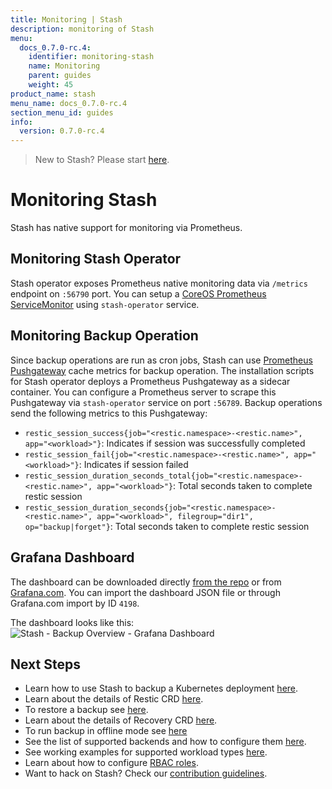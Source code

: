 ```yaml
---
title: Monitoring | Stash
description: monitoring of Stash
menu:
  docs_0.7.0-rc.4:
    identifier: monitoring-stash
    name: Monitoring
    parent: guides
    weight: 45
product_name: stash
menu_name: docs_0.7.0-rc.4
section_menu_id: guides
info:
  version: 0.7.0-rc.4
---
```


> New to Stash? Please start [here](/docs/0.7.0-rc.4/concepts/README).

# Monitoring Stash

Stash has native support for monitoring via Prometheus.

## Monitoring Stash Operator
Stash operator exposes Prometheus native monitoring data via `/metrics` endpoint on `:56790` port. You can setup a [CoreOS Prometheus ServiceMonitor](https://github.com/coreos/prometheus-operator) using `stash-operator` service.

## Monitoring Backup Operation
Since backup operations are run as cron jobs, Stash can use [Prometheus Pushgateway](https://github.com/prometheus/pushgateway) cache metrics for backup operation. The installation scripts for Stash operator deploys a Prometheus Pushgateway as a sidecar container. You can configure a Prometheus server to scrape this Pushgateway via `stash-operator` service on port `:56789`. Backup operations send the following metrics to this Pushgateway:

 - `restic_session_success{job="<restic.namespace>-<restic.name>", app="<workload>"}`: Indicates if session was successfully completed
 - `restic_session_fail{job="<restic.namespace>-<restic.name>", app="<workload>"}`: Indicates if session failed
 - `restic_session_duration_seconds_total{job="<restic.namespace>-<restic.name>", app="<workload>"}`: Total seconds taken to complete restic session
 - `restic_session_duration_seconds{job="<restic.namespace>-<restic.name>", app="<workload>", filegroup="dir1", op="backup|forget"}`: Total seconds taken to complete restic session

## Grafana Dashboard
The dashboard can be downloaded directly [from the repo](/contrib/monitoring/Grafana%20-%20Stash%20-%20Backup%20Overview.json) or from [Grafana.com](https://grafana.com/dashboards/4198).
You can import the dashboard JSON file or through Grafana.com import by ID `4198`.

The dashboard looks like this:
![Stash - Backup Overview - Grafana Dashboard](/docs/0.7.0-rc.4/images/grafana/dashboard-stash-backup-overview.png)

## Next Steps

- Learn how to use Stash to backup a Kubernetes deployment [here](/docs/0.7.0-rc.4/guides/backup).
- Learn about the details of Restic CRD [here](/docs/0.7.0-rc.4/concepts/crds/restic).
- To restore a backup see [here](/docs/0.7.0-rc.4/guides/restore).
- Learn about the details of Recovery CRD [here](/docs/0.7.0-rc.4/concepts/crds/recovery).
- To run backup in offline mode see [here](/docs/0.7.0-rc.4/guides/offline_backup)
- See the list of supported backends and how to configure them [here](/docs/0.7.0-rc.4/guides/backends).
- See working examples for supported workload types [here](/docs/0.7.0-rc.4/guides/workloads).
- Learn about how to configure [RBAC roles](/docs/0.7.0-rc.4/guides/rbac).
- Want to hack on Stash? Check our [contribution guidelines](/docs/0.7.0-rc.4/CONTRIBUTING).
